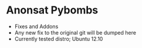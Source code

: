 
Anonsat Pybombs
================

- Fixes and Addons
- Any new fix to the original git will be dumped here
- Currently tested distro; Ubuntu 12.10


